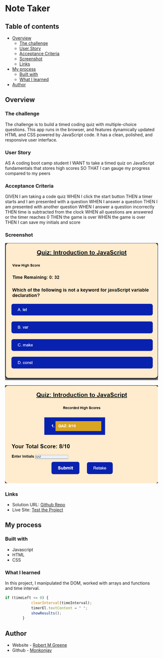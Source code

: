 # Note Taker

## Table of contents

- [Overview](#overview)
  - [The challenge](#the-challenge)
  - [User Story](#user-story)
  - [Acceptance Criteria](#acceptance-criteria)
  - [Screenshot](#screenshot)
  - [Links](#links)
- [My process](#my-process)
  - [Built with](#built-with)
  - [What I learned](#what-i-learned)
- [Author](#author)




## Overview

### The challenge

The challenge is to build a timed coding quiz with multiple-choice questions. This app runs in the browser, and features dynamically updated HTML and CSS powered by JavaScript code. It has a clean, polished, and responsive user interface. 

### User Story

AS A coding boot camp student
I WANT to take a timed quiz on JavaScript fundamentals that stores high scores
SO THAT I can gauge my progress compared to my peers

### Acceptance Criteria

GIVEN I am taking a code quiz
WHEN I click the start button
THEN a timer starts and I am presented with a question
WHEN I answer a question
THEN I am presented with another question
WHEN I answer a question incorrectly
THEN time is subtracted from the clock
WHEN all questions are answered or the timer reaches 0
THEN the game is over
WHEN the game is over
THEN I can save my initials and score

### Screenshot

![](./assets/images/screenshota.png)

![](./assets/images/screenshotb.png)


### Links

- Solution URL: [Github Repo](https://github.com/Monkonjay/Timed-Exam)
- Live Site: [Test the Project](https://monkonjay.github.io/Timed-Exam/)



## My process

### Built with

- Javascript
- HTML
- CSS




### What I learned

In this project, I manipulated the DOM, worked with arrays and functions and time interval. 



```javaScript 
if (timeLeft <= 0) {
            clearInterval(timeInterval);
            timerEl.textContent = " ";
            showResults();
        }
```

## Author

- Website - [Robert M Greene]( https://monkonjay.github.io/Portfolio/)
- Github - [Monkonjay](https://github.com/Monkonjay)